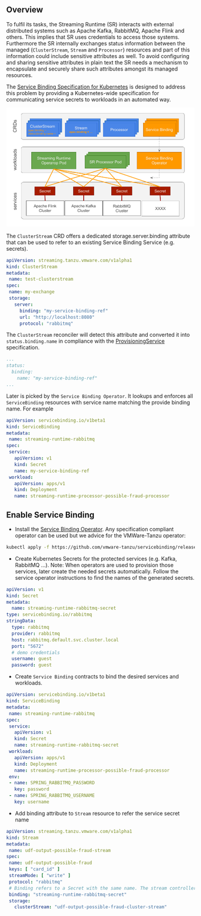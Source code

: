 
## Overview

To fulfil its tasks, the Streaming Runtime (SR) interacts with external distributed systems such as Apache Kafka, RabbitMQ, Apache Flink and others. 
This implies that SR uses credentials to access those systems. 
Furthermore the SR internally exchanges status information between the managed (`ClusterStream`, `Stream` and `Processor`) resources and part of this information could include sensitive attributes as well.
To avoid configuring and sharing sensitive attributes in plain text the SR needs a mechanism to encapsulate and securely share such attributes amongst its managed resources. 

The [Service Binding Specification for Kubernetes](https://servicebinding.io/) is designed to address this problem by providing a Kubernetes-wide specification for communicating service secrets to workloads in an automated way.

![Streaming Runtime Service Binding](streaming-runtime-service-binding.png)

The `ClusterStream` CRD offers a dedicated storage.server.binding attribute that can be used to refer to an existing Service Binding Service (e.g. secrets).

```yaml
apiVersion: streaming.tanzu.vmware.com/v1alpha1
kind: ClusterStream
metadata:
 name: test-clusterstream
spec:
 name: my-exchange
 storage:
   server:
     binding: "my-service-binding-ref"
     url: "http://localhost:8080"
     protocol: "rabbitmq"     
```

The `ClusterStream` reconciler will detect this attribute and converted it into `status.binding.name` in compliance with the [ProvisioningService](https://servicebinding.io/spec/core/1.0.0/#provisioned-service) specification.

```yaml
...
status:
  binding:
    name: "my-service-binding-ref"
...    
```

Later is picked by the `Service Binding Operator`. It lookups and enforces all `ServiceBinding` resources with service name matching the provide binding name. For example

```yaml
apiVersion: servicebinding.io/v1beta1
kind: ServiceBinding
metadata:
 name: streaming-runtime-rabbitmq
spec:
 service:
   apiVersion: v1
   kind: Secret
   name: my-service-binding-ref
 workload:
   apiVersion: apps/v1
   kind: Deployment
   name: streaming-runtime-processor-possible-fraud-processor
```

## Enable Service Binding

* Install the [Service Binding Operator](https://github.com/vmware-tanzu/servicebinding).
Any specification compliant operator can be used but we advice for the VMWare-Tanzu operator:
```bash
kubectl apply -f https://github.com/vmware-tanzu/servicebinding/releases/download/v0.7.1/service-bindings-0.7.1.yaml
```

* Create Kubernetes Secrets for the protected services (e.g. Kafka, RabbitMQ …). 
Note: When operators are used to provision those services, later create the needed secrets automatically. Follow the service operator instructions to find the names of the generated secrets.

```yaml
apiVersion: v1
kind: Secret
metadata:
  name: streaming-runtime-rabbitmq-secret
type: servicebinding.io/rabbitmq
stringData:
  type: rabbitmq
  provider: rabbitmq
  host: rabbitmq.default.svc.cluster.local
  port: "5672"
  # demo credentials
  username: guest
  password: guest
```

* Create `Service Binding` contracts to bind the desired services and workloads.

```yaml
apiVersion: servicebinding.io/v1beta1
kind: ServiceBinding
metadata:
 name: streaming-runtime-rabbitmq
spec:
 service:
   apiVersion: v1
   kind: Secret
   name: streaming-runtime-rabbitmq-secret
 workload:
   apiVersion: apps/v1
   kind: Deployment
   name: streaming-runtime-processor-possible-fraud-processor
 env:
 - name: SPRING_RABBITMQ_PASSWORD
   key: password
 - name: SPRING_RABBITMQ_USERNAME
   key: username
```

* Add binding attribute to `Stream` resource to refer the service secret name

```yaml
apiVersion: streaming.tanzu.vmware.com/v1alpha1
kind: Stream
metadata:
 name: udf-output-possible-fraud-stream
spec:
 name: udf-output-possible-fraud
 keys: [ "card_id" ]
 streamMode: [ "write" ]
 protocol: "rabbitmq"
 # Binding refers to a Secret with the same name. The stream controller uses this binding to configure ClusterStream's auto-creation
 binding: "streaming-runtime-rabbitmq-secret"
 storage:
   clusterStream: "udf-output-possible-fraud-cluster-stream"
```